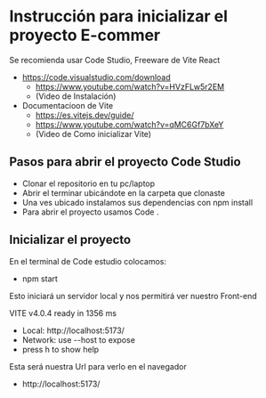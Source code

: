 # Instrucción para inicializar el proyecto E-commer

Se recomienda usar Code Studio, Freeware de Vite React

- https://code.visualstudio.com/download
  - https://www.youtube.com/watch?v=HVzFLw5r2EM
  - (Video de Instalación)
- Documentacioon de Vite
  - https://es.vitejs.dev/guide/
  - https://www.youtube.com/watch?v=qMC6Gf7bXeY
  - (Video de Como inicializar Vite)

## Pasos para abrir el proyecto Code Studio

- Clonar el repositorio en tu pc/laptop
- Abrir el terminar ubicándote en la carpeta que clonaste
- Una ves ubicado instalamos sus dependencias con npm install
- Para abrir el proyecto usamos Code .

## Inicializar el proyecto

En el terminal de Code estudio colocamos:

- npm start

Esto iniciará un servidor local y nos permitirá ver nuestro Front-end

VITE v4.0.4 ready in 1356 ms

- Local: http://localhost:5173/
- Network: use --host to expose
- press h to show help

Esta será nuestra Url para verlo en el navegador

- http://localhost:5173/
